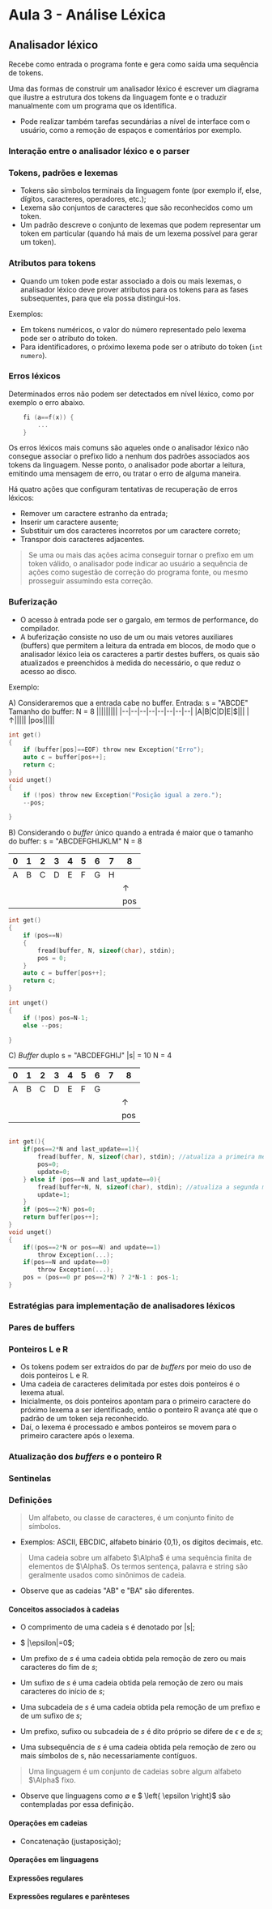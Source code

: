 # Aula 3 - Análise Léxica

## Analisador léxico

Recebe como entrada o programa fonte e gera como saída uma sequência de tokens.

Uma das formas de construir um analisador léxico é escrever um diagrama que ilustre a estrutura dos tokens da linguagem fonte e o traduzir manualmente com um programa que os identifica.

- Pode realizar também tarefas secundárias a nível de interface com o usuário, como a remoção de espaços e comentários por exemplo.

### Interação entre o analisador léxico e o parser

<!-- @TODO: inserir imagem -->

### Tokens, padrões e lexemas

- Tokens são símbolos terminais da linguagem fonte (por exemplo if, else, dígitos, caracteres, operadores, etc.);
- Lexema são conjuntos de caracteres que são reconhecidos como um token.
- Um padrão descreve o conjunto de lexemas que podem representar um token em particular (quando há mais de um lexema possível para gerar um token).

### Atributos para tokens

- Quando um token pode estar associado a dois ou mais lexemas, o analisador léxico deve prover atributos para os tokens para as fases subsequentes, para que ela possa distingui-los.

Exemplos:

- Em tokens numéricos, o valor do número representado pelo lexema pode ser o atributo do token.
- Para identificadores, o próximo lexema pode ser o atributo do token (`int numero`).

### Erros léxicos

Determinados erros não podem ser detectados em nível léxico, como por exemplo o erro abaixo.

```c
    fi (a==f(x)) {
        ...
    }
```

Os erros léxicos mais comuns são aqueles onde o analisador léxico não consegue associar o prefixo lido a nenhum dos padrões associados aos tokens da linguagem. Nesse ponto, o analisador pode abortar a leitura, emitindo uma mensagem de erro, ou tratar o erro de alguma maneira.

Há quatro ações que configuram tentativas de recuperação de erros léxicos:

- Remover um caractere estranho da entrada;
- Inserir um caractere ausente;
- Substituir um dos caracteres incorretos por um caractere correto;
- Transpor dois caracteres adjacentes.

> Se uma ou mais das ações acima conseguir tornar o prefixo em um token válido, o analisador pode indicar ao usuário a sequência de ações como sugestão de correção do programa fonte, ou mesmo prosseguir assumindo esta correção.

### Buferização

- O acesso à entrada pode ser o gargalo, em termos de performance, do compilador.
- A buferização consiste no uso de um ou mais vetores auxiliares (buffers) que permitem a leitura da entrada em blocos, de modo que o analisador léxico leia os caracteres a partir destes buffers, os quais são atualizados e preenchidos à medida do necessário, o que reduz o acesso ao disco.

Exemplo:

A) Consideraremos que a entrada cabe no buffer.
Entrada: s = "ABCDE"
Tamanho do buffer: N = 8
|||||||||
|--|--|--|--|--|--|--|--|
|A|B|C|D|E|\$|||
|$\uparrow$|||||
|pos|||||

```c
int get()
{
    if (buffer[pos]==EOF) throw new Exception("Erro");
    auto c = buffer[pos++];
    return c;
}
void unget()
{
    if (!pos) throw new Exception("Posição igual a zero.");
    --pos;

}
```

B) Considerando o _buffer_ único quando a entrada é maior que o tamanho do buffer:
s = "ABCDEFGHIJKLM"
N = 8

|0|1|2|3|4|5|6|7|8|
|--|--|--|--|--|--|--|--|--|
|A|B|C|D|E|F|G|H|
|||||||||$\uparrow$|
|||||||||pos|

```c
int get()
{
    if (pos==N)
    {
        fread(buffer, N, sizeof(char), stdin);
        pos = 0;
    }
    auto c = buffer[pos++];
    return c;
}

int unget()
{
    if (!pos) pos=N-1;
    else --pos;

}
```

C) _Buffer_ duplo
s = "ABCDEFGHIJ" |s| = 10 N = 4

|0|1|2|3|4|5|6|7|8|
|--|--|--|--|--|--|--|--|--|
|A|B|C|D|E|F|G||
|||||||||$\uparrow$|
|||||||||pos|

```c

int get(){
    if(pos==2*N and last_update==1){
        fread(buffer, N, sizeof(char), stdin); //atualiza a primeira metade 
        pos=0;
        update=0;
    } else if (pos==N and last_update==0){
        fread(buffer+N, N, sizeof(char), stdin); //atualiza a segunda metade
        update=1;
    }
    if (pos==2*N) pos=0;
    return buffer[pos++];
}
void unget()
{
    if((pos==2*N or pos==N) and update==1)
        throw Exception(...);
    if(pos==N and update==0)
        throw Exception(...);
    pos = (pos==0 pr pos==2*N) ? 2*N-1 : pos-1;
}
```

### Estratégias para implementação de analisadores léxicos

### Pares de buffers

### Ponteiros L e R

- Os tokens podem ser extraídos do par de _buffers_ por meio do uso de dois ponteiros L e R.
- Uma cadeia de caracteres delimitada por estes dois ponteiros é o lexema atual.
- Inicialmente, os dois ponteiros apontam para o primeiro caractere do próximo lexema a ser identificado, então o ponteiro R avança até que o padrão de um token seja reconhecido.
- Daí, o lexema é processado e ambos ponteiros se movem para o primeiro caractere após o lexema.

### Atualização dos _buffers_ e o ponteiro R

### Sentinelas

### Definições

> Um alfabeto, ou classe de caracteres, é um conjunto finito de símbolos.

- Exemplos: ASCII, EBCDIC, alfabeto binário {0,1}, os dígitos decimais, etc.

> Uma cadeia sobre um alfabeto $\Alpha$ é uma sequência finita de elementos de $\Alpha$. Os termos sentença, palavra e string são geralmente usados como sinônimos de cadeia.

- Observe que as cadeias "AB" e "BA" são diferentes.

#### Conceitos associados à cadeias

- O comprimento de uma cadeia s é denotado por |s|;

- $ |\epsilon|=0$;

- Um prefixo de _s_ é uma cadeia obtida pela remoção de zero ou mais caracteres do fim de _s_;

- Um sufixo de _s_ é uma cadeia obtida pela remoção de zero ou mais caracteres do início de _s_;

- Uma subcadeia de _s_ é uma cadeia obtida pela remoção de um prefixo e de um sufixo de _s_;

- Um prefixo, sufixo ou subcadeia de _s_ é dito próprio se difere de $\epsilon$ e de _s_;

- Uma subsequência de _s_ é uma cadeia obtida pela remoção de zero ou mais símbolos de s, não necessariamente contíguos.

> Uma linguagem é um conjunto de cadeias sobre algum alfabeto $\Alpha$ fixo.

- Observe que linguagens como $\emptyset$ e $ \left\{ \epsilon \right\}$ são contempladas por essa definição.

#### Operações em cadeias

- Concatenação (justaposição);

#### Operações em linguagens

#### Expressões regulares

#### Expressões regulares e parênteses
